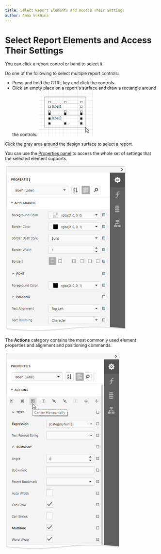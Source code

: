 ```yaml
---
title: Select Report Elements and Access Their Settings
author: Anna Vekhina
---
```

# Select Report Elements and Access Their Settings

You can click a report control or band to select it. 

Do one of the following to select multiple report controls:
* Press and hold the CTRL key and click the controls.
* Click an empty place on a report's surface and draw a rectangle around the controls.
    ![](../../../../images/eurd-web-select-multiple-report-controls.png)

Click the gray area around the design surface to select a report.

You can use the [Properties panel](../../report-designer-tools/ui-panels/properties-panel.md) to access the whole set of settings that the selected element supports.

![](../../../../images/eurd-web-label-appearance.png)

The **Actions** category contains the most commonly used element properties and alignment and positioning commands.

![](../../../../images/eurd-web-actions-category.png)

